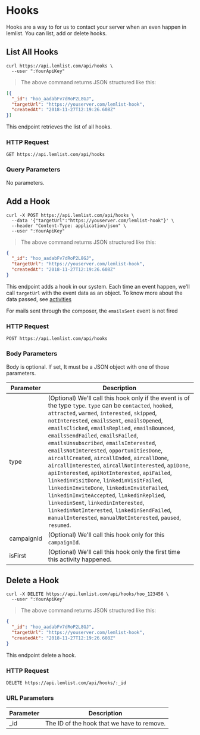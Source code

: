 # Hooks

Hooks are a way to for us to contact your server when an even happen in lemlist. You can list, add or delete hooks.

## List All Hooks

```shell
curl https://api.lemlist.com/api/hooks \
  --user ":YourApiKey"
```

> The above command returns JSON structured like this:

```json
[{
  "_id": "hoo_aadabFv7dRoP2L8GJ",
  "targetUrl": "https://youserver.com/lemlist-hook",
  "createdAt": "2018-11-27T12:19:26.608Z"
}]
```

This endpoint retrieves the list of all hooks.

### HTTP Request

`GET https://api.lemlist.com/api/hooks`

### Query Parameters

No parameters.


## Add a Hook

```shell
curl -X POST https://api.lemlist.com/api/hooks \
  --data '{"targetUrl":"https://youserver.com/lemlist-hook"}' \
  --header "Content-Type: application/json" \
  --user ":YourApiKey"
```

> The above command returns JSON structured like this:

```json
{
  "_id": "hoo_aadabFv7dRoP2L8GJ",
  "targetUrl": "https://youserver.com/lemlist-hook",
  "createdAt": "2018-11-27T12:19:26.608Z"
}
```

This endpoint adds a hook in our system. Each time an event happen, we'll call `targetUrl` with the event data as an object. To know more about the data passed, see [activities](/#get-activities)

For mails sent through the composer, the `emailsSent` event is not fired

### HTTP Request

`POST https://api.lemlist.com/api/hooks`

### Body Parameters

Body is optional. If set, It must be a JSON object with one of those parameters.

Parameter | Description
--------- | -----------
type | (Optional) We'll call this hook only if the event is of the type `type`. `type` can be `contacted`, `hooked`, `attracted`, `warmed`, `interested`, `skipped`, `notInterested`, `emailsSent`, `emailsOpened`, `emailsClicked`, `emailsReplied`, `emailsBounced`, `emailsSendFailed`, `emailsFailed`, `emailsUnsubscribed`, `emailsInterested`, `emailsNotInterested`, `opportunitiesDone`, `aircallCreated`, `aircallEnded`, `aircallDone`, `aircallInterested`, `aircallNotInterested`, `apiDone`, `apiInterested`, `apiNotInterested`, `apiFailed`, `linkedinVisitDone`, `linkedinVisitFailed`, `linkedinInviteDone`, `linkedinInviteFailed`, `linkedinInviteAccepted`, `linkedinReplied`, `linkedinSent`, `linkedinInterested`, `linkedinNotInterested`, `linkedinSendFailed`, `manualInterested`, `manualNotInterested`, `paused`, `resumed`.
campaignId | (Optional) We'll call this hook only for this `campaignId`.
isFirst | (Optional) We'll call this hook only the first time this activity happened.


## Delete a Hook

```shell
curl -X DELETE https://api.lemlist.com/api/hooks/hoo_123456 \
  --user ":YourApiKey"
```

> The above command returns JSON structured like this:

```json
{
  "_id": "hoo_aadabFv7dRoP2L8GJ",
  "targetUrl": "https://youserver.com/lemlist-hook",
  "createdAt": "2018-11-27T12:19:26.608Z"
}
```

This endpoint delete a hook.

### HTTP Request

`DELETE https://api.lemlist.com/api/hooks/:_id`

### URL Parameters

Parameter | Description
--------- | -----------
_id | The ID of the hook that we have to remove.
